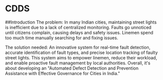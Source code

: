# CDDS
##Introduction
The problem: In many Indian cities, maintaining street lights is inefficient due to a lack of centralized monitoring. Faults go unnoticed until citizens complain, causing delays and safety issues. Linemen spend too much time manually searching for and fixing issues.

The solution needed: An innovative system for real-time fault detection, accurate identification of fault types, and precise location tracking of faulty street lights. This system aims to empower linemen, reduce their workload, and enable proactive fault management by local authorities. Overall, it's about developing an "Automated Defect Detection and Prevention Assistance with Effective Governance for Cities in India."
